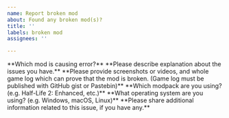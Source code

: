 ```yaml
---
name: Report broken mod
about: Found any broken mod(s)?
title: ''
labels: broken mod
assignees: ''

---
```


<!--
----- Note Starts here -----
NOTE: As of July 23 2022, the following changes has been made to EnhancedMod structure. These changes includes;
* All steam workshop based mod collections has been moved to EnhancedMod Forgery. These mods can be found here: https://github.com/MysticMoonlight/EnhancedMod-Forgery
* EnhancedMod Classic has been merged with main EnhancedMod repository.

Please note that we only accept issues related to EnhancedMod series! Any modpacks that are outside of EnhancedMod should be reported on appropriate place, not here.

Modpacks that includes on Enhanced Mod are:
* Half-Life 2: Enhanced
* Stardew Valley: Wildlife
* Minecraft: Cosmos
* Half-Life: Enhanced
* Sven Co-op: Multiverse Everyday

For Steam Workshop based mods (e.g. Euro Truck Simulator 2, etc), head to EnhancedMod Forgery Issue Tracker: https://github.com/MysticMoonlight/EnhancedMod-Forgery/issues

For Starlight map combo related issues, report them on Starlight issue tracker: https://github.com/MysticMoonlight/StarlightMap/issues
(Starlight project is considered as part of EnhancedMod project, but it is handled differently due to nature of version management, apologies)

Please include more information if possible, so we can help you fix the issue faster ;)

We cannot provide support if you are using pirated games. Please buy it officially from Steam or other ESDs to support the original author of the game, thanks ;)
----- Note Ends here -----
--!>

**Which mod is causing error?**

**Please describe explanation about the issues you have.**

**Please provide screenshots or videos, and whole game log which can prove that the mod is broken. (Game log must be published with GitHub gist or Pastebin)**

**Which modpack are you using? (e.g. Half-Life 2: Enhanced, etc.)**

**What operating system are you using? (e.g. Windows, macOS, Linux)**

**Please share additional information related to this issue, if you have any.**
